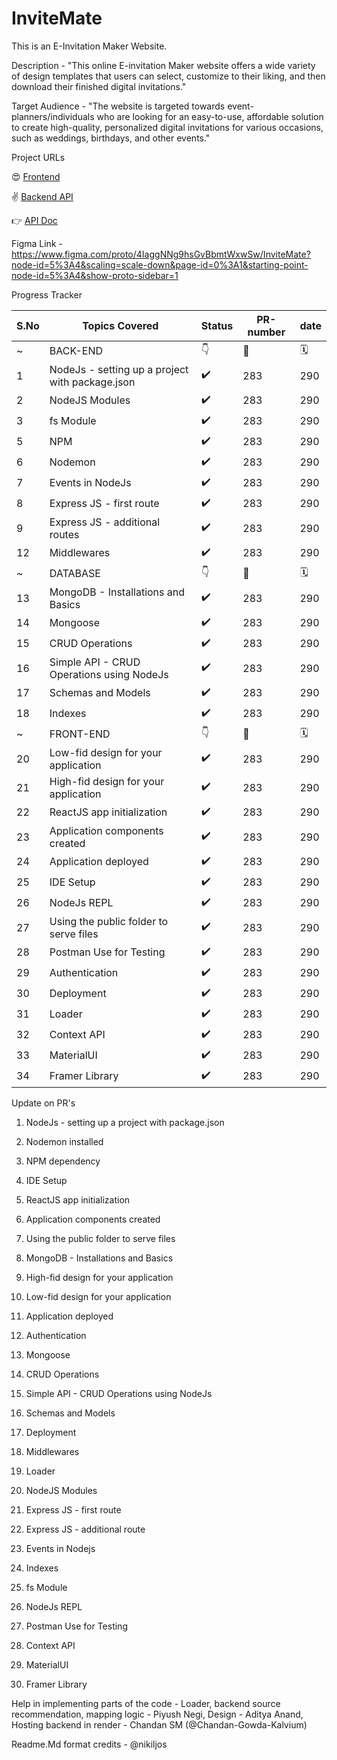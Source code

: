 # InviteMate

This is an E-Invitation Maker Website.

Description - "This online E-invitation Maker website offers a wide variety of design templates that users can select, customize to their liking, and then download their finished digital invitations."

Target Audience - "The website is targeted towards event-planners/individuals who are looking for an easy-to-use, affordable solution to create high-quality, personalized digital invitations for various occasions, such as weddings, birthdays, and other events." 

Project URLs

😍 [Frontend](https://invitemate.netlify.app/)

✌️ [Backend API](https://invitemate.onrender.com/)

👉 [API Doc](https://documenter.getpostman.com/view/26294427/2s93RZMVH8)

Figma Link - https://www.figma.com/proto/4IaggNNg9hsGvBbmtWxwSw/InviteMate?node-id=5%3A4&scaling=scale-down&page-id=0%3A1&starting-point-node-id=5%3A4&show-proto-sidebar=1

Progress Tracker

 S.No | Topics Covered| Status | PR-number | date |
--- | --- | --- | --- | --- |
 ~ | BACK-END | 👇 |	🔗	| 🗓️ |
  1 | NodeJs - setting up a project with package.json | ✔️ | 283 | 290 |
  2 | NodeJS Modules | ✔️ | 283 | 290 |
  3 | fs Module | ✔️ | 283 | 290 |
  5 | NPM | ✔️ | 283 | 290 |
  6 | Nodemon  | ✔️ | 283 | 290 |
  7 | Events in NodeJs | ✔️ | 283 | 290 |
  8 | Express JS - first route | ✔️ | 283 | 290 |
  9 | Express JS - additional routes | ✔️ | 283 | 290 |
  12| Middlewares | ✔️ | 283 | 290 |
 ~ | DATABASE | 👇 |	🔗	| 🗓️ |
 13 | MongoDB - Installations and Basics | ✔️ | 283 | 290 |
 14 | Mongoose | ✔️ | 283 | 290 |
 15 | CRUD Operations | ✔️ | 283 | 290 |
 16 | Simple API - CRUD Operations using NodeJs | ✔️ | 283 | 290 |
 17 | Schemas and Models | ✔️ | 283 | 290 |
 18 | Indexes | ✔️ | 283 | 290 |
 ~ | FRONT-END | 👇 |	🔗	| 🗓️ |
 20 | Low-fid design for your application | ✔️ | 283 | 290 |
 21 | High-fid design for your application | ✔️ | 283 | 290 |
 22 | ReactJS app initialization | ✔️ | 283 | 290 |
 23 | Application components created | ✔️ | 283 | 290 | 
 24 | Application deployed | ✔️ | 283 | 290 |
 25 | IDE Setup | ✔️ | 283 | 290 |
 26 | NodeJs REPL | ✔️ | 283 | 290 |
 27 | Using the public folder to serve files | ✔️ | 283 | 290 |
 28 | Postman Use for Testing | ✔️ | 283 | 290 | 
 29 | Authentication | ✔️ | 283 | 290 |
 30 | Deployment | ✔️ | 283 | 290 |
 31 | Loader | ✔️ | 283 | 290 |
 32 | Context API | ✔️ | 283 | 290 |
 33 | MaterialUI | ✔️ | 283 | 290 |
 34 | Framer Library | ✔️ | 283 | 290 |

 

Update on PR's

1. NodeJs - setting up a project with package.json

2. Nodemon installed

3. NPM dependency

4. IDE Setup

5. ReactJS app initialization

6. Application components created

7. Using the public folder to serve files

8. MongoDB - Installations and Basics

9. High-fid design for your application

10. Low-fid design for your application

11. Application deployed

12. Authentication

13. Mongoose 

14. CRUD Operations

15. Simple API - CRUD Operations using NodeJs

16. Schemas and Models

17. Deployment

18. Middlewares

19. Loader

20. NodeJS Modules

21. Express JS - first route

22. Express JS - additional route

23. Events in Nodejs

24. Indexes

25. fs Module

26. NodeJs REPL

27. Postman Use for Testing

28. Context API

29. MaterialUI

30. Framer Library
 

Help in implementing parts of the code  -
Loader, backend source recommendation, mapping logic - Piyush Negi,
Design - Aditya Anand,
Hosting backend in render - Chandan SM (@Chandan-Gowda-Kalvium)

Readme.Md format credits - @nikiljos





